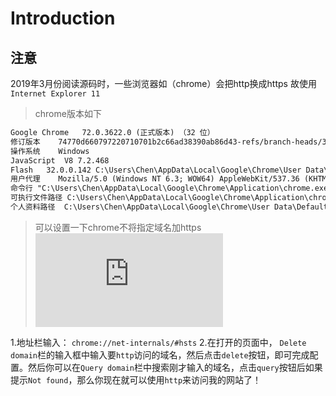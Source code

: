 # Introduction

## 注意
2019年3月份阅读源码时，一些浏览器如（chrome）会把http换成https
故使用`Internet Explorer 11`

> chrome版本如下
```html
Google Chrome	72.0.3622.0 (正式版本) （32 位） 
修订版本	74770d660797220710701b2c66ad38390ab86d43-refs/branch-heads/3622@{#1}
操作系统	Windows
JavaScript	V8 7.2.468
Flash	32.0.0.142 C:\Users\Chen\AppData\Local\Google\Chrome\User Data\PepperFlash\32.0.0.142\pepflashplayer.dll
用户代理	Mozilla/5.0 (Windows NT 6.3; WOW64) AppleWebKit/537.36 (KHTML, like Gecko) Chrome/72.0.3622.0 Safari/537.36
命令行	"C:\Users\Chen\AppData\Local\Google\Chrome\Application\chrome.exe" --flag-switches-begin --flag-switches-end
可执行文件路径	C:\Users\Chen\AppData\Local\Google\Chrome\Application\chrome.exe
个人资料路径	C:\Users\Chen\AppData\Local\Google\Chrome\User Data\Default
```
> 可以设置一下chrome不将指定域名加https
![参考](https://www.cnblogs.com/linhongwenBlog/p/8697811.html)

1.地址栏输入： `chrome://net-internals/#hsts`
2.在打开的页面中， `Delete domain`栏的输入框中输入要`http`访问的域名，然后点击`delete`按钮，即可完成配置。然后你可以在`Query domain`栏中搜索刚才输入的域名，点击`query`按钮后如果提示`Not found`，那么你现在就可以使用`http`来访问我的网站了！